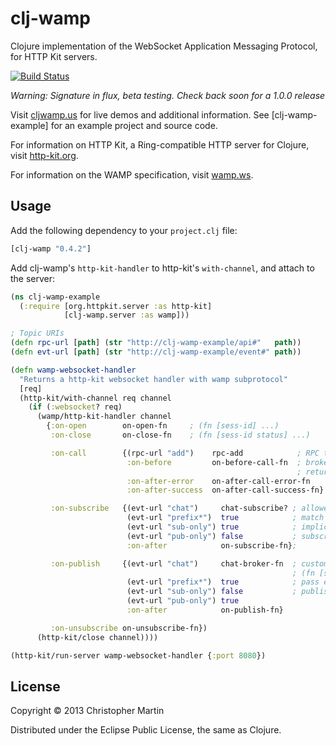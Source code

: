 # clj-wamp

Clojure implementation of the WebSocket Application Messaging Protocol,
for HTTP Kit servers.

[![Build Status](https://travis-ci.org/cgmartin/clj-wamp.png?branch=master)](https://travis-ci.org/cgmartin/clj-wamp)

*Warning: Signature in flux, beta testing. Check back soon for a 1.0.0 release*

Visit [cljwamp.us](http://cljwamp.us) for live demos and additional information. See [clj-wamp-example] for an example
project and source code.

For information on HTTP Kit, a Ring-compatible HTTP server for Clojure, visit [http-kit.org](http://http-kit.org/).

For information on the WAMP specification, visit [wamp.ws](http://wamp.ws).

## Usage

Add the following dependency to your `project.clj` file:
```clojure
[clj-wamp "0.4.2"]
```

Add clj-wamp's `http-kit-handler` to http-kit's `with-channel`, and attach to the server:

```clojure
(ns clj-wamp-example
  (:require [org.httpkit.server :as http-kit]
            [clj-wamp.server :as wamp]))

; Topic URIs
(defn rpc-url [path] (str "http://clj-wamp-example/api#"   path))
(defn evt-url [path] (str "http://clj-wamp-example/event#" path))

(defn wamp-websocket-handler
  "Returns a http-kit websocket handler with wamp subprotocol"
  [req]
  (http-kit/with-channel req channel
    (if (:websocket? req)
      (wamp/http-kit-handler channel
        {:on-open        on-open-fn     ; (fn [sess-id] ...)
         :on-close       on-close-fn    ; (fn [sess-id status] ...)

         :on-call        {(rpc-url "add")    rpc-add            ; RPC topic map (fn [sess-id & params] ...)
                          :on-before         on-before-call-fn  ; broker incoming params or
                                                                ; return false to restrict rpc access
                          :on-after-error    on-after-call-error-fn
                          :on-after-success  on-after-call-success-fn}

         :on-subscribe   {(evt-url "chat")     chat-subscribe? ; allowed to subscribe? (fn [sess-id topic] ...)
                          (evt-url "prefix*")  true            ; match topics by prefix
                          (evt-url "sub-only") true            ; implicitly allowed
                          (evt-url "pub-only") false           ; subscription is denied
                          :on-after            on-subscribe-fn};

         :on-publish     {(evt-url "chat")     chat-broker-fn  ; custom event broker
                                                               ; (fn [sess-id topic event exclude eligible] ...)
                          (evt-url "prefix*")  true            ; pass events through as-is
                          (evt-url "sub-only") false           ; publishing is denied
                          (evt-url "pub-only") true
                          :on-after            on-publish-fn}

         :on-unsubscribe on-unsubscribe-fn})
      (http-kit/close channel))))

(http-kit/run-server wamp-websocket-handler {:port 8080})
```

## License

Copyright © 2013 Christopher Martin

Distributed under the Eclipse Public License, the same as Clojure.
